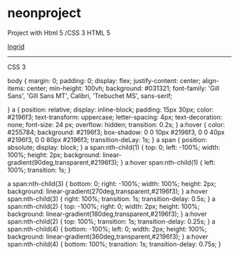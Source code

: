 # neonproject
Project with Html 5 /CSS 3
HTML 5

<!DOCTYPE html>
<html lang="en">
<head>
    <meta charset="UTF-8">
    <meta http-equiv="X-UA-Compatible" content="IE=edge">
    <meta name="viewport" content="width=device-width, initial-scale=1.0">
    <title>Neon Light Button Hover Effects></title>
    <link rel="stylesheet" type="text/css" href="style.css"
    >
</head>
<body>
    <a href="#">
        <span></span>
        <span></span>
        <span></span>
        <span></span>
        Ingrid
    </a>
</body>
</html>

--------------------------------------------------------------------
CSS 3

body
{
    margin: 0;
    padding: 0;
    display: flex;
    justify-content: center;
    align-items: center;
min-height: 100vh;
background: #031321;
font-family: 'Gill Sans', 'Gill Sans MT', Calibri, 'Trebuchet MS', sans-serif;

}
a
{
    position: relative;
    display: inline-block;
    padding: 15px 30px;
    color: #2196f3;
    text-transform: uppercase;
    letter-spacing: 4px;
    text-decoration: none;
    font-size: 24 px;
    overflow: hidden;
    transition: 0.2s;
}
a:hover
{
    color: #255784;
    background: #2196f3;
    box-shadow: 0 0 10px #2196f3, 0 0 40px #2196f3, 0 0 80px 
    #2196f3;
    transition-deLay: 1s;
}
a span
{
    position: absolute;
    display: block;
}
a span:nth-child(1)
{
    top: 0;
    left: -100%;
    width: 100%;
    height: 2px;
    background: linear-gradient(90deg,transparent,#2196f3);
}
a:hover span:nth-child(1)
{
    left: 100%;
    transition: 1s;
}

a span:nth-child(3)
{
    bottom: 0;
    right: -100%;
    width: 100%;
    height: 2px;
    background: linear-gradient(270deg,transparent,#2196f3);
}
a:hover span:nth-child(3)
{
    right: 100%;
    transition: 1s;
    transition-delay: 0.5s;
}
a span:nth-child(2)
{
    top: -100%;
    right: 0;
    width: 2px;
    height: 100%;
    background: linear-gradient(180deg,transparent,#2196f3);
}
a:hover span:nth-child(2)
{
    top: 100%;
    transition: 1s;
    transition-delay: 0.25s;
}
a span:nth-child(4)
{
    bottom: -100%;
    left: 0;
    width: 2px;
    height: 100%;
    background: linear-gradient(360deg,transparent,#2196f3);
}
a:hover span:nth-child(4)
{
    bottom: 100%;
    transition: 1s;
    transition-delay: 0.75s;
}
